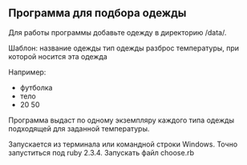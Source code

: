 ## Программа для подбора одежды

Для работы программы добавьте одежду в директорию /data/.  
  
Шаблон:
название одежды 
тип одежды
разброс температуры, при которой носится эта одежда  
  
Например:  
  - футболка  
  - тело  
  - 20 50

Программа выдаст по одному экземпляру каждого типа одежды подходящей для заданной температуры.

Запускается из терминала или командной строки Windows. Точно запуститься под ruby 2.3.4.
Запускать файл choose.rb